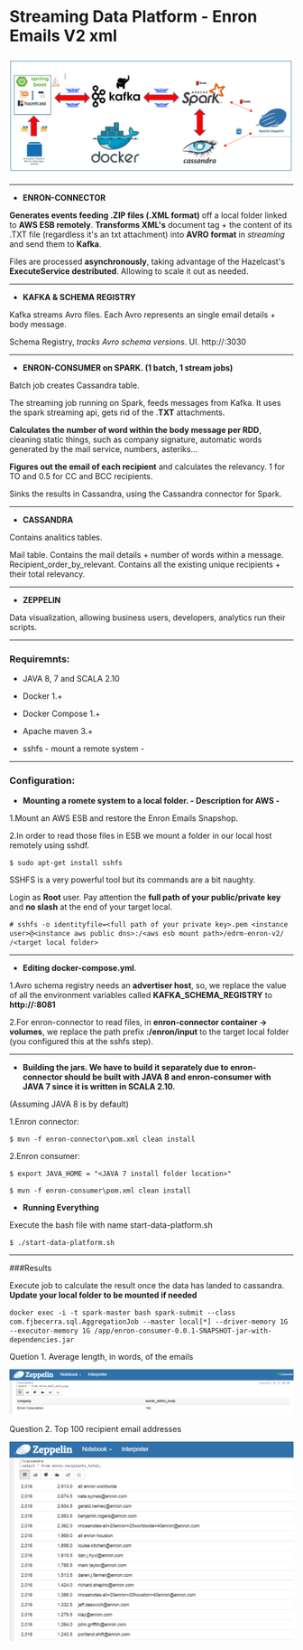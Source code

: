 # Streaming Data Platform - Enron Emails V2 xml # 

![ScreenShot](https://github.com/fjbecerra/data-platform-enron-emails/blob/master/images/data-platform-stack.PNG)

***

- **ENRON-CONNECTOR**

**Generates events feeding .ZIP files (.XML format)** off a local folder linked to **AWS ESB remotely**. **Transforms XML's** document tag + the content of its .TXT file (regardless it's an txt attachment) into **AVRO format** in *streaming* and send them to **Kafka**.

Files are processed **asynchronously**, taking advantage of the Hazelcast's **ExecuteService destributed**. Allowing to scale it out as needed.

***

- **KAFKA & SCHEMA REGISTRY**

Kafka streams Avro files. Each Avro represents an single email details + body message.

Schema Registry, *tracks Avro schema versions*. UI. http://<ADVERTISER HOST>:3030

***

- **ENRON-CONSUMER on SPARK. (1 batch, 1 stream jobs)**

Batch job creates Cassandra table.

The streaming job running on Spark, feeds messages from Kafka. It uses the spark streaming api, gets rid of the .**TXT** attachments.

**Calculates the number of word within the body message per RDD**, cleaning static things, such as company signature, automatic words generated by the mail service, numbers, asteriks...

**Figures out the email of each recipient** and calculates the relevancy. 1 for TO and 0.5 for CC and BCC recipients.

Sinks the results in Cassandra, using the Cassandra connector for Spark.

***
 
- **CASSANDRA**

Contains analitics tables. 

Mail table. Contains the mail details + number of words within a message.
Recipient_order_by_relevant. Contains all the existing unique recipients + their total relevancy.

***

- **ZEPPELIN**

Data visualization, allowing business users, developers, analytics run their scripts.

***

### Requiremnts:

 - JAVA 8, 7 and SCALA 2.10
 
 - Docker 1.+
 
 - Docker Compose 1.+
 
 - Apache maven 3.+
 
 - sshfs - mount a remote system - 

***

### Configuration:

- **Mounting a romete system to a local folder. - Description for AWS -**

1.Mount an AWS ESB and restore the Enron Emails Snapshop. 
 
2.In order to read those files in ESB we mount a folder in our local host remotely using sshdf.
 
```
$ sudo apt-get install sshfs
```

SSHFS is a very powerful tool but its commands are a bit naughty. 

Login as **Root** user. Pay attention the **full path of your public/private key** and **no slash** at the end of your target local.
 
```
# sshfs -o identityfile=<full path of your private key>.pem <instance user>@<instance aws public dns>:/<aws esb mount path>/edrm-enron-v2/ /<target local folder>
```

---
- **Editing docker-compose.yml**.

1.Avro schema registry needs an __advertiser host__, so, we replace the value of all the environment variables called **KAFKA_SCHEMA_REGISTRY** to **http://<host machine ip >:8081**
 
2.For enron-connector to read files, in **enron-connector container -> volumes**, we replace the path prefix **<target local folder>:/enron/input** to the target local folder (you configured this at the sshfs step). 
 
---
- **Building the jars. We have to build it separately due to enron-connector should be built with JAVA 8 and enron-consumer with JAVA 7 since it is written in SCALA 2.10.**

(Assuming JAVA 8 is by default)

1.Enron connector:

```
$ mvn -f enron-connector\pom.xml clean install
```

2.Enron consumer:
 
```
$ export JAVA_HOME = "<JAVA 7 install folder location>"
```
```
$ mvn -f enron-consumer\pom.xml clean install
```

- **Running Everything**

Execute the bash file with name start-data-platform.sh

```
$ ./start-data-platform.sh
```  

---
###Results

Execute job to calculate the result once the data has landed to cassandra. **Update your local folder to be mounted if needed**


```
docker exec -i -t spark-master bash spark-submit --class com.fjbecerra.sql.AggregationJob --master local[*] --driver-memory 1G --executor-memory 1G /app/enron-consumer-0.0.1-SNAPSHOT-jar-with-dependencies.jar 
```

Quetion 1. Average length, in words, of the emails

![ScreenShot](https://github.com/fjbecerra/data-platform-enron-emails/blob/master/images/avg.PNG)


Question 2. Top 100 recipient email addresses

![ScreenShot](https://github.com/fjbecerra/data-platform-enron-emails/blob/master/images/topRelevant.png)


